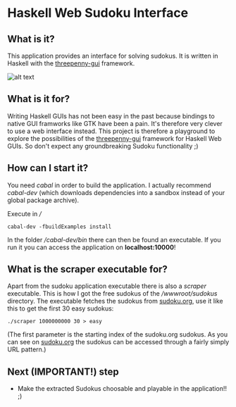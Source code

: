 # Haskell Web Sudoku Interface

## What is it?

This application provides an interface for solving sudokus. It is
written in Haskell with the
[threepenny-gui](https://github.com/HeinrichApfelmus/threepenny-gui)
framework.

![alt text](https://raw.github.com/sleepomeno/ThreepennySudoku/master/screenshot.png
 "Sudoku Screenshot")
## What is it for?

Writing Haskell GUIs has not been easy in the past because bindings to
native GUI framworks like GTK have been a pain. It's therefore very
clever to use a web interface instead. This project is therefore a
playground to explore the possibilities of the
[threepenny-gui](https://github.com/HeinrichApfelmus/threepenny-gui)
framework for Haskell Web GUIs. So don't expect any groundbreaking
Sudoku functionality ;)

## How can I start it?
You need *cabal* in order to build the application. I actually
recommend *cabal-dev* (which downloads dependencies into a sandbox
instead of your global package archive).

Execute in */*

```
cabal-dev -fbuildExamples install
```
    
In the folder */cabal-dev/bin* there can then be found an executable.
If you run it you can access the application on **localhost:10000**!

## What is the scraper executable for?
Apart from the sudoku application executable there is also a _scraper_
executable. This is how I got the free sudokus of the
*/wwwroot/sudokus* directory. The executable fetches the sudokus from
[sudoku.org](http://www.soduko.org/sudoku-list.php), use it like this
to get the first 30 easy sudokus:

```
./scraper 1000000000 30 > easy
```
(The first parameter is the starting index of the sudoku.org sudokus. As you can see on [sudoku.org](http://www.soduko.org/sudoku-list.php) the sudokus can be accessed through a fairly simply URL pattern.)

## Next (IMPORTANT!) step

* Make the extracted Sudokus choosable and playable in the application!! ;)
